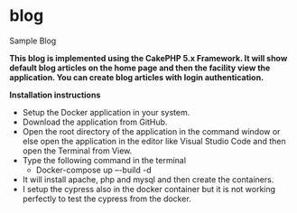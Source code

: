 # blog
Sample Blog

**This blog is implemented using the CakePHP 5.x Framework. It will show default blog articles on the home page and then the facility view the application. You can create blog articles with login authentication.**

**Installation instructions**

* Setup the Docker application in your system.
* Download the application from GitHub.
* Open the root directory of the application in the command window or else open the application in the editor like Visual Studio Code and then open the Terminal from View.
* Type the following command in the terminal
  * Docker-compose up –-build -d
* It will install apache, php and mysql and then create the containers.
* I setup the cypress also in the docker container but it is not working perfectly to test the cypress from the docker.

  


